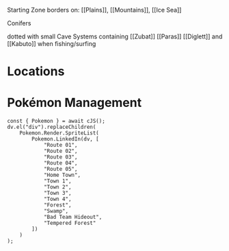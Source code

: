Starting Zone
borders on: [[Plains]], [[Mountains]], [[Ice Sea]]

Conifers

dotted with small Cave Systems containing [[Zubat]] [[Paras]] [[Diglett]] and [[Kabuto]] when fishing/surfing

# Locations


# Pokémon Management

```dataviewjs
const { Pokemon } = await cJS();
dv.el("div").replaceChildren(
	Pokemon.Render.SpriteList(
		Pokemon.LinkedIn(dv, [
			"Route 01",
			"Route 02",
			"Route 03",
			"Route 04",
			"Route 05",
			"Home Town",
			"Town 1",
			"Town 2",
			"Town 3",
			"Town 4",
			"Forest",
			"Swamp",
			"Bad Team Hideout",
			"Tempered Forest"
		])
	)
);
```
